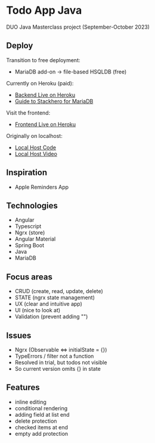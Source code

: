 # Todo App Java

DUO Java Masterclass project (September-October 2023)

## Deploy

Transition to free deployment:
- MariaDB add-on -> file-based HSQLDB (free)
  
Currently on Heroku (paid):
- [Backend Live on Heroku](https://duo-todo-app-java-5b713e6535ff.herokuapp.com/)
- [Guide to Stackhero for MariaDB](https://devcenter.heroku.com/articles/ah-mariadb-stackhero)

Visit the frontend:
- [Frontend Live on Heroku](https://duo-todo-app-angular-88e1837166f5.herokuapp.com/)

Originally on localhost:
- [Local Host Code](https://github.com/saskiaopdam/DUO-Todo-App-Java-localhost)
- [Local Host Video](https://youtu.be/kooHEsm1vi0)

## Inspiration

- Apple Reminders App

## Technologies

- Angular
- Typescript
- Ngrx (store)
- Angular Material
- Spring Boot
- Java
- MariaDB

## Focus areas

- CRUD (create, read, update, delete)
- STATE (ngrx state management)
- UX (clear and intuitive app)
- UI (nice to look at)
- Validation (prevent adding "")

## Issues

- Ngrx (Observable <=> initialState = {})
- TypeErrors / filter not a function
- Resolved in trial, but todos not visible
- So current version omits {} in state

## Features

- inline editing
- conditional rendering
- adding field at list end
- delete protection
- checked items at end
- empty add protection
